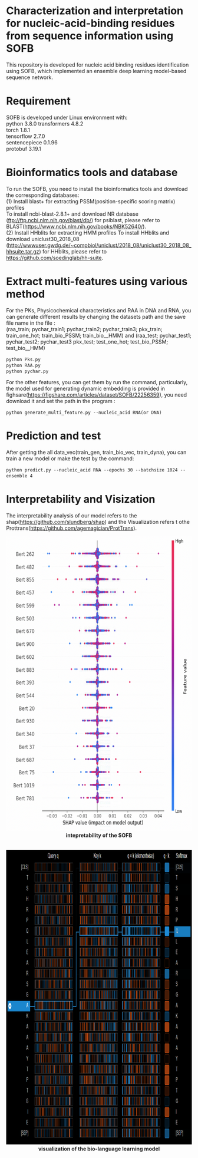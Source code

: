 # Characterization and interpretation for nucleic-acid-binding residues from sequence information using SOFB  
This repository is developed for nucleic acid binding residues identification using SOFB, which implemented an ensemble deep learning model-based sequence network.  

# Requirement  
SOFB is developed under Linux environment with:  
python  3.8.0
transformers  4.8.2  
torch  1.8.1  
tensorflow  2.7.0  
sentencepiece 0.1.96  
protobuf  3.19.1

# Bioinformatics tools and database   
To run the SOFB, you need to install the bioinformatics tools and download the corresponding databases:  
(1) Install blast+ for extracting PSSM(position-specific scoring matrix) profiles  
To install ncbi-blast-2.8.1+ and download NR database (ftp://ftp.ncbi.nlm.nih.gov/blast/db/) for psiblast, please refer to BLAST(https://www.ncbi.nlm.nih.gov/books/NBK52640/).  
(2) Install HHblits for extracting HMM profiles
To install HHblits and download uniclust30_2018_08 (http://wwwuser.gwdg.de/~compbiol/uniclust/2018_08/uniclust30_2018_08_hhsuite.tar.gz) for HHblits, please refer to https://github.com/soedinglab/hh-suite.


# Extract multi-features using various method  
For the PKs, Physicochemical characteristics and RAA in DNA and RNA, you can generate different results by changing the datasets path and the save file name in the file :  
(raa_train; pychar_train1; pychar_train2; pychar_train3; pkx_train; train_one_hot; train_bio_PSSM; train_bio__HMM) and
 (raa_test; pychar_test1; pychar_test2; pychar_test3 pkx_test; test_one_hot; test_bio_PSSM; test_bio__HMM)
```
python Pks.py 
python RAA.py 
python pychar.py 
```
For the other features, you can get them by run the command, particularly, the model used for generating dynamic embedding is provided in fighsare(https://figshare.com/articles/dataset/SOFB/22256359), you need download it and set the path in the program :  
```
python generate_multi_feature.py --nucleic_acid RNA(or DNA)
```
# Prediction and test 
After getting the all data_vec(train_gen, train_bio_vec, train_dyna), you can train a new model or make the test by the command:  
```
python predict.py --nucleic_acid RNA --epochs 30 --batchsize 1024 --ensemble 4
```

# Interpretability  and Visization
The interpretability analysis of our model refers to the shap(https://github.com/slundberg/shap) and the Visualization refers t othe Prottrans(https://github.com/agemagician/ProtTrans).

<p align="center">
  <img width="600" height=800 src="intepretability.png">
  <b>intepretability of the SOFB</b><br><br>
</p>
  
<p align="center">
  <img width="600" height=800 src="visualization.png">
  <b>visualization of the bio-language learning model</b><br><br>
</p>
